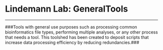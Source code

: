 # Lindemann Lab: GeneralTools  

---

###Tools with general use purposes such as processing common bioinformatics file types, performing multiple analyses, or any other process that needs a tool. This toolshed has been created to deposit scripts that increase data processing efficiency by reducing redundancies.###  

